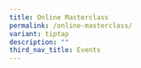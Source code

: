 ```yaml
---
title: Online Masterclass
permalink: /online-masterclass/
variant: tiptap
description: ""
third_nav_title: Events
---
```

